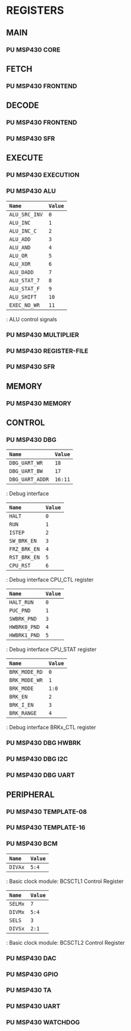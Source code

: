 # REGISTERS

## MAIN

### PU MSP430 CORE

## FETCH

### PU MSP430 FRONTEND

## DECODE

### PU MSP430 FRONTEND

### PU MSP430 SFR

## EXECUTE

### PU MSP430 EXECUTION
### PU MSP430 ALU

| `Name`        | `Value` |
| :------------ | :------ |
| `ALU_SRC_INV` | `0`     |
| `ALU_INC`     | `1`     |
| `ALU_INC_C`   | `2`     |
| `ALU_ADD`     | `3`     |
| `ALU_AND`     | `4`     |
| `ALU_OR`      | `5`     |
| `ALU_XOR`     | `6`     |
| `ALU_DADD`    | `7`     |
| `ALU_STAT_7`  | `8`     |
| `ALU_STAT_F`  | `9`     |
| `ALU_SHIFT`   | `10`    |
| `EXEC_NO_WR`  | `11`    |
: ALU control signals

### PU MSP430 MULTIPLIER
### PU MSP430 REGISTER-FILE
### PU MSP430 SFR

## MEMORY

### PU MSP430 MEMORY

## CONTROL

### PU MSP430 DBG

| `Name`                | `Value` |
| :-------------------- | :------ |
| `DBG_UART_WR`         | `18`    |
| `DBG_UART_BW`         | `17`    |
| `DBG_UART_ADDR`       | `16:11` |
: Debug interface

| `Name`       | `Value` |
| :----------- | :------ |
| `HALT`       | `0`     |
| `RUN`        | `1`     |
| `ISTEP`      | `2`     |
| `SW_BRK_EN`  | `3`     |
| `FRZ_BRK_EN` | `4`     |
| `RST_BRK_EN` | `5`     |
| `CPU_RST`    | `6`     |
: Debug interface CPU_CTL register

| `Name`       | `Value` |
| :----------- | :------ |
| `HALT_RUN`   | `0`     |
| `PUC_PND`    | `1`     |
| `SWBRK_PND`  | `3`     |
| `HWBRK0_PND` | `4`     |
| `HWBRK1_PND` | `5`     |
: Debug interface CPU_STAT register

| `Name`          | `Value` |
| :-------------- | :------ |
| `BRK_MODE_RD`   | `0`     |
| `BRK_MODE_WR`   | `1`     |
| `BRK_MODE`      | `1:0`   |
| `BRK_EN`        | `2`     |
| `BRK_I_EN`      | `3`     |
| `BRK_RANGE`     | `4`     |
: Debug interface BRKx_CTL register

### PU MSP430 DBG HWBRK
### PU MSP430 DBG I2C
### PU MSP430 DBG UART

## PERIPHERAL

### PU MSP430 TEMPLATE-08
### PU MSP430 TEMPLATE-16
### PU MSP430 BCM

| `Name`  | `Value` |
| :------ | :------ |
| `DIVAx` | `5:4`   |
: Basic clock module: BCSCTL1 Control Register

| `Name`  | `Value` |
| :------ | :------ |
| `SELMx` | `7`     |
| `DIVMx` | `5:4`   |
| `SELS`  | `3`     |
| `DIVSx` | `2:1`   |
: Basic clock module: BCSCTL2 Control Register

### PU MSP430 DAC
### PU MSP430 GPIO
### PU MSP430 TA
### PU MSP430 UART
### PU MSP430 WATCHDOG
